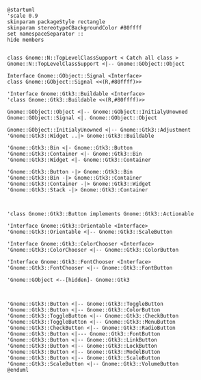 ```plantuml
@startuml
'scale 0.9
skinparam packageStyle rectangle
skinparam stereotypeCBackgroundColor #80ffff
set namespaceSeparator ::
hide members


class Gnome::N::TopLevelClassSupport < Catch all class >
Gnome::N::TopLevelClassSupport <|-- Gnome::GObject::Object

Interface Gnome::GObject::Signal <Interface>
class Gnome::GObject::Signal <<(R,#80ffff)>>

'Interface Gnome::Gtk3::Buildable <Interface>
'class Gnome::Gtk3::Buildable <<(R,#80ffff)>>

Gnome::GObject::Object <|-- Gnome::GObject::InitialyUnowned
Gnome::GObject::Signal <|. Gnome::GObject::Object

Gnome::GObject::InitialyUnowned <|-- Gnome::Gtk3::Adjustment
'Gnome::Gtk3::Widget ..|> Gnome::Gtk3::Buildable

'Gnome::Gtk3::Bin <|- Gnome::Gtk3::Button
'Gnome::Gtk3::Container <|- Gnome::Gtk3::Bin
'Gnome::Gtk3::Widget <|- Gnome::Gtk3::Container

'Gnome::Gtk3::Button -|> Gnome::Gtk3::Bin
'Gnome::Gtk3::Bin -|> Gnome::Gtk3::Container
'Gnome::Gtk3::Container -|> Gnome::Gtk3::Widget
'Gnome::Gtk3::Stack -|> Gnome::Gtk3::Container



'class Gnome::Gtk3::Button implements Gnome::Gtk3::Actionable

'Interface Gnome::Gtk3::Orientable <Interface>
'Gnome::Gtk3::Orientable <|-- Gnome::Gtk3::ScaleButton

'Interface Gnome::Gtk3::ColorChooser <Interface>
'Gnome::Gtk3::ColorChooser <|-- Gnome::Gtk3::ColorButton

'Interface Gnome::Gtk3::FontChooser <Interface>
'Gnome::Gtk3::FontChooser <|-- Gnome::Gtk3::FontButton

'Gnome::GObject <--[hidden]- Gnome::Gtk3



'Gnome::Gtk3::Button <|-- Gnome::Gtk3::ToggleButton
'Gnome::Gtk3::Button <|-- Gnome::Gtk3::ColorButton
'Gnome::Gtk3::ToggleButton <|-- Gnome::Gtk3::CheckButton
'Gnome::Gtk3::ToggleButton <|-- Gnome::Gtk3::MenuButton
'Gnome::Gtk3::CheckButton <|-- Gnome::Gtk3::RadioButton
'Gnome::Gtk3::Button <|--- Gnome::Gtk3::FontButton
'Gnome::Gtk3::Button <|-- Gnome::Gtk3::LinkButton
'Gnome::Gtk3::Button <|-- Gnome::Gtk3::LockButton
'Gnome::Gtk3::Button <|-- Gnome::Gtk3::ModelButton
'Gnome::Gtk3::Button <|-- Gnome::Gtk3::ScaleButton
'Gnome::Gtk3::ScaleButton <|-- Gnome::Gtk3::VolumeButton
@enduml

```

<!--
│   │   │   │   ├── GtkButton                   ♥ Button
│   │   │   │   │   ├── GtkToggleButton         ToggleButton
│   │   │   │   │   │   ├── GtkCheckButton      ♥ CheckButton
│   │   │   │   │   │   │   ╰── GtkRadioButton  ♥ RadioButton
│   │   │   │   │   │   ╰── GtkMenuButton       MenuButton
│   │   │   │   │   ├── GtkColorButton          ColorButton
│   │   │   │   │   ├── GtkFontButton
│   │   │   │   │   ├── GtkLinkButton
│   │   │   │   │   ├── GtkLockButton
│   │   │   │   │   ├── GtkModelButton
│   │   │   │   │   ╰── GtkScaleButton
│   │   │   │   │       ╰── GtkVolumeButton

│   │   │   │   ├── GtkButton                         b,ac
│   │   │   │   │   ├── GtkToggleButton               b,ac
│   │   │   │   │   │   ├── GtkCheckButton            b,ac
│   │   │   │   │   │   │   ╰── GtkRadioButton        b,ac
│   │   │   │   │   │   ╰── GtkMenuButton             b,ac
│   │   │   │   │   ├── GtkColorButton                b,ac,cc
│   │   │   │   │   ├── GtkFontButton                 b,ac,foc
│   │   │   │   │   ├── GtkLinkButton                 b,ac
│   │   │   │   │   ├── GtkLockButton                 b,ac
│   │   │   │   │   ├── GtkModelButton                b,ac
│   │   │   │   │   ╰── GtkScaleButton                b,o,ac
│   │   │   │   │       ╰── GtkVolumeButton           b,o,ac

├── GtkBuildable                                      b
├── GtkActionable                                     ac
├── GtkOrientable                                     o
├── GtkColorChooser                                   cc
├── GtkFontChooser                                    foc
-->
